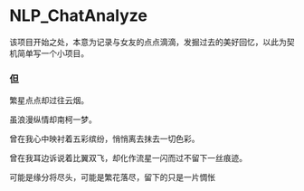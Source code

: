 # NLP_ChatAnalyze

该项目开始之处，本意为记录与女友的点点滴滴，发掘过去的美好回忆，以此为契机简单写一个小项目。
### 但
繁星点点却过往云烟。


虽浪漫纵情却南柯一梦。


曾在我心中映衬着五彩缤纷，悄悄离去抹去一切色彩。


曾在我耳边诉说着比翼双飞，却化作流星一闪而过不留下一丝痕迹。


可能是缘分将尽头，可能是繁花落尽，留下的只是一片惆怅
